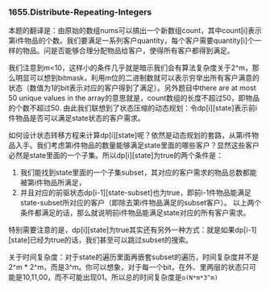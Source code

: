 ### 1655.Distribute-Repeating-Integers

本题的翻译是：由原始的数组nums可以搞出一个新数组count，其中count[i]表示第i件物品的个数。我们要满足一系列客户quantity，每个客户需要quantity[i]个一样的物品。问是否能够合理分配物品给客户，使得所有客户都得到满足。

我们注意到m<10，这样小的条件几乎就是暗示我们会有算法复杂度关于2^m，那么明显可以想到bitmask，利用m位的二进制数就可以表示穷举出所有客户满意的状态（数值为1的bit表示对应的客户得到了满足）。另外题目中there are at most 50 unique values in the array的意思就是，count数组的长度不超过50，即物品的个数不超过50. 由此我们联想到了状态压缩的动态规划：令dp[i][state]表示前i件物品是否可以满足state状态的客户需求。

如何设计状态转移方程来计算dp[i][state]呢？依然是动态规划的套路，从第i件物品入手。我们考虑第i件物品的数量能够满足state里面的哪些客户？显然这些客户必然是state里面的一个子集。所以dp[i][state]为true的两个条件是：
1. 我们能找到state里面的一个子集subset，其对应的客户需求的物品总数都能被第i件物品所满足，
2. 并且对应的前驱状态dp[i-1][state-subset]也为true，即前i-1件物品能满足state-subset所对应的客户（即除去第i件物品满足的subset客户）。
以上两个条件都满足的话，那么就说明前i件物品能满足state对应的所有客户需求。

特别需要注意的是，dp[i][state]为true其实还有另外一种方式：就是如果dp[i-1][state]已经为true的话，我们甚至可以跳过subset的搜索。

关于时间复杂度：对于state的遍历里面再嵌套subset的遍历，时间复杂度并不是 2^m * 2^m，而是3^m。你可以想象，对于每一个bit，在外、里两层的状态只可能是10,11,00，而不可能出现01。所以总的时间复杂度是```o(N*m*3^m)```
